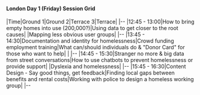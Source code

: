 

#### London Day 1 (Friday) Session Grid

|Time|Ground 1|Ground 2|Terrace 3|Terrace|
|--
|12:45 - 13:00|How to bring empty homes into use (200,000?)|Using data to get closer to the root causes|   |Mapping less obvious user groups|
|--
|13:45 - 14:30|Documentation and identity for homelessness|Crowd funding employment training|What can/should individuals do & "Donor Card" for those who want to help| |
|--
|14:45 - 15:30|Stranger no more & big data from street conversations|How to use chatbots to prevent homelessness or provide support|  |Dyslexia and homelessness|
|--
|15:45 - 16:30|Content Design - Say good things, get feedback|Finding local gaps between benefits and rental costs|Working with police to design a homeless working group|
|--

